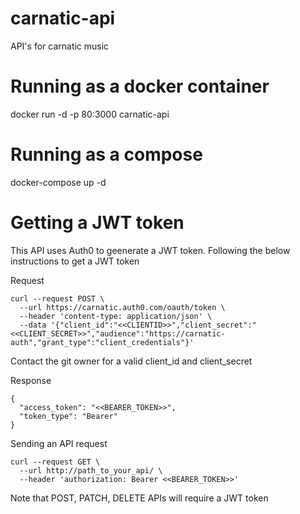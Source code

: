 # carnatic-api
API's for carnatic music

# Running as a docker container
docker run -d -p 80:3000 carnatic-api

# Running as a compose
docker-compose up -d

# Getting a JWT token
This API uses Auth0 to geenerate a JWT token. Following the below instructions to get a JWT token

Request
```
curl --request POST \
  --url https://carnatic.auth0.com/oauth/token \
  --header 'content-type: application/json' \
  --data '{"client_id":"<<CLIENTID>>","client_secret":"<<CLIENT_SECRET>>","audience":"https://carnatic-auth","grant_type":"client_credentials"}'
```
Contact the git owner for a valid client_id and client_secret

Response
```
{
  "access_token": "<<BEARER_TOKEN>>",
  "token_type": "Bearer"
}
```
Sending an API request

```
curl --request GET \
  --url http://path_to_your_api/ \
  --header 'authorization: Bearer <<BEARER_TOKEN>>'
```
Note that POST, PATCH, DELETE APIs will require a JWT token
